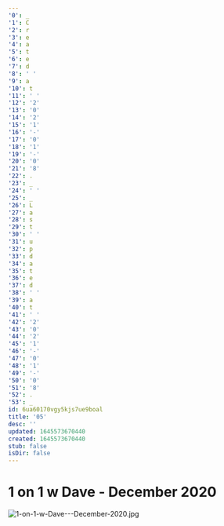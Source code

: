 ```yaml
---
'0': _
'1': C
'2': r
'3': e
'4': a
'5': t
'6': e
'7': d
'8': ' '
'9': a
'10': t
'11': ' '
'12': '2'
'13': '0'
'14': '2'
'15': '1'
'16': '-'
'17': '0'
'18': '1'
'19': '-'
'20': '0'
'21': '8'
'22': .
'23': _
'24': ' '
'25': _
'26': L
'27': a
'28': s
'29': t
'30': ' '
'31': u
'32': p
'33': d
'34': a
'35': t
'36': e
'37': d
'38': ' '
'39': a
'40': t
'41': ' '
'42': '2'
'43': '0'
'44': '2'
'45': '1'
'46': '-'
'47': '0'
'48': '1'
'49': '-'
'50': '0'
'51': '8'
'52': .
'53': _
id: 6ua60170vgy5kjs7ue9boal
title: '05'
desc: ''
updated: 1645573670440
created: 1645573670440
stub: false
isDir: false
---
```


# 1 on 1 w Dave - December 2020


![1-on-1-w-Dave---December-2020.jpg](/assets/1-on-1-w-dave---december-2020-0tc3atdb3tdb.jpg)

